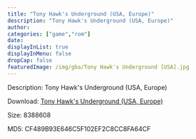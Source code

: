 ```yaml
---
title: "Tony Hawk's Underground (USA, Europe)"
description: "Tony Hawk's Underground (USA, Europe)"
author: 
categories: ["game","rom"]
date: 
displayInList: true
displayInMenu: false
dropCap: false
featuredImage: /img/gba/Tony Hawk's Underground [USA].jpg
---
```


Description: Tony Hawk's Underground (USA, Europe)

Download: <a style="text-decoration:underline;" href="https://mega.nz/#!aKhCCQ4C!RH8cTleoFamX5rvx_nTErwJa9PUO1fMHPWSrbS3uP2g" target = "_blank" rel = "nofollow" > Tony Hawk's Underground (USA, Europe)</a>

Size: 8388608

MD5: CF489B93E646C5F102EF2C8CC8FA64CF

